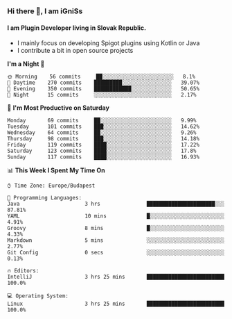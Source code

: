 ### Hi there 👋, I am iGniSs

#### I am Plugin Developer living in Slovak Republic.
- I mainly focus on developing Spigot plugins using Kotlin or Java
- I contribute a bit in open source projects

<!--START_SECTION:waka-->
**I'm a Night 🦉** 

```text
🌞 Morning    56 commits     ██░░░░░░░░░░░░░░░░░░░░░░░   8.1% 
🌆 Daytime    270 commits    █████████░░░░░░░░░░░░░░░░   39.07% 
🌃 Evening    350 commits    ████████████░░░░░░░░░░░░░   50.65% 
🌙 Night      15 commits     ░░░░░░░░░░░░░░░░░░░░░░░░░   2.17%

```
📅 **I'm Most Productive on Saturday** 

```text
Monday       69 commits     ██░░░░░░░░░░░░░░░░░░░░░░░   9.99% 
Tuesday      101 commits    ███░░░░░░░░░░░░░░░░░░░░░░   14.62% 
Wednesday    64 commits     ██░░░░░░░░░░░░░░░░░░░░░░░   9.26% 
Thursday     98 commits     ███░░░░░░░░░░░░░░░░░░░░░░   14.18% 
Friday       119 commits    ████░░░░░░░░░░░░░░░░░░░░░   17.22% 
Saturday     123 commits    ████░░░░░░░░░░░░░░░░░░░░░   17.8% 
Sunday       117 commits    ████░░░░░░░░░░░░░░░░░░░░░   16.93%

```


📊 **This Week I Spent My Time On** 

```text
⌚︎ Time Zone: Europe/Budapest

💬 Programming Languages: 
Java                     3 hrs               ██████████████████████░░░   87.81% 
YAML                     10 mins             █░░░░░░░░░░░░░░░░░░░░░░░░   4.91% 
Groovy                   8 mins              █░░░░░░░░░░░░░░░░░░░░░░░░   4.33% 
Markdown                 5 mins              ░░░░░░░░░░░░░░░░░░░░░░░░░   2.77% 
Git Config               0 secs              ░░░░░░░░░░░░░░░░░░░░░░░░░   0.13%

🔥 Editors: 
IntelliJ                 3 hrs 25 mins       █████████████████████████   100.0%

💻 Operating System: 
Linux                    3 hrs 25 mins       █████████████████████████   100.0%

```


<!--END_SECTION:waka-->